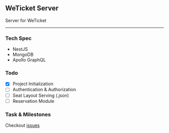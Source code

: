 ## WeTicket Server
Server for WeTicket

---

### Tech Spec
- NestJS
- MongoDB
- Apollo GraphQL

### Todo
- [x] Project Initialization
- [ ] Authentication & Authorization
- [ ] Seat Layout Serving (.json)
- [ ] Reservation Module

### Task & Milestones
Checkout [issues](https://github.com/CS492-Team-1/weticket-server/issues)